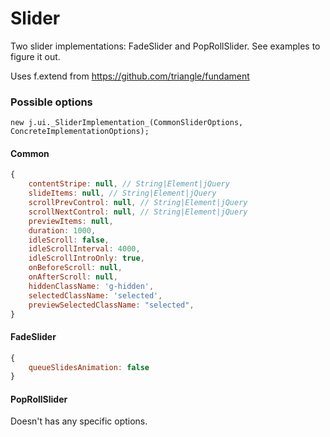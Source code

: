 Slider
======

Two slider implementations: FadeSlider and PopRollSlider. See examples to figure it out.

Uses f.extend from https://github.com/triangle/fundament

### Possible options

`new j.ui._SliderImplementation_(CommonSliderOptions, ConcreteImplementationOptions);`

#### Common

```js
{
	contentStripe: null, // String|Element|jQuery
	slideItems: null, // String|Element|jQuery
	scrollPrevControl: null, // String|Element|jQuery
	scrollNextControl: null, // String|Element|jQuery
	previewItems: null,
	duration: 1000,
	idleScroll: false,
	idleScrollInterval: 4000,
	idleScrollIntroOnly: true,
	onBeforeScroll: null,
	onAfterScroll: null,
	hiddenClassName: 'g-hidden',
	selectedClassName: 'selected',
	previewSelectedClassName: "selected",
}
```

#### FadeSlider

```js
{
	queueSlidesAnimation: false
}
```

#### PopRollSlider

Doesn't has any specific options.

